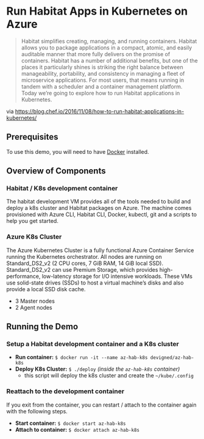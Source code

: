 # Run Habitat Apps in Kubernetes on Azure

> Habitat simplifies creating, managing, and running containers. Habitat allows you to 
package applications in a compact, atomic, and easily auditable manner that more fully 
delivers on the promise of containers. Habitat has a number of additional benefits, 
but one of the places it particularly shines is striking the right balance between 
manageability, portability, and consistency in managing a fleet of microservice 
applications. For most users, that means running in tandem with a scheduler and a 
container management platform. Today we’re going to explore how to run Habitat 
applications in Kubernetes.

via https://blog.chef.io/2016/11/08/how-to-run-habitat-applications-in-kubernetes/

## Prerequisites
To use this demo, you will need to have [Docker](https://docs.docker.com/engine/installation/) installed.

## Overview of Components

### Habitat / K8s development container
The habitat development VM provides all of the tools needed to build and deploy a k8s cluster and
Habitat packages on Azure. The machine comes provisioned with Azure CLI, Habitat CLI, Docker, 
kubectl, git and a scripts to help you get started.

### Azure K8s Cluster
The Azure Kubernetes Cluster is a fully functional Azure Container Service running the
Kubernetes orchestrator. All nodes are running on Standard_DS2_v2 (2 CPU cores, 7 GiB RAM, 14 GiB local SSD). 
Standard_DS2_v2 can use Premium Storage, which provides high-performance, low-latency storage for I/O intensive 
workloads. These VMs use solid-state drives (SSDs) to host a virtual machine’s disks and also provide a local 
SSD disk cache.
- 3 Master nodes
- 2 Agent nodes

## Running the Demo

### Setup a Habitat development container and a K8s cluster
- **Run container:** `$ docker run -it --name az-hab-k8s devigned/az-hab-k8s`
- **Deploy K8s Cluster:** `$ ./deploy` *(inside the `az-hab-k8s` container)*
  - this script will deploy the k8s cluster and create the `~/kube/.config`

### Reattach to the development container
If you exit from the container, you can restart / attach to the container again with the following steps.
- **Start container:** `$ docker start az-hab-k8s`
- **Attach to container:** `$ docker attach az-hab-k8s`
